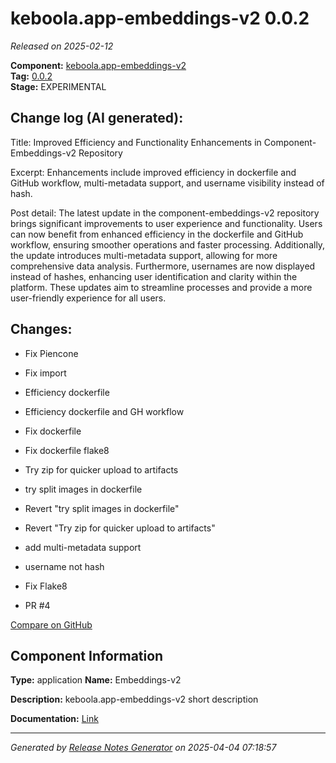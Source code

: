 #  keboola.app-embeddings-v2 0.0.2

_Released on 2025-02-12_

**Component:** [keboola.app-embeddings-v2](https://github.com/keboola/component-embeddings-v2)  
**Tag:** [0.0.2](https://github.com/keboola/component-embeddings-v2/releases/tag/0.0.2)  
**Stage:** EXPERIMENTAL


## Change log (AI generated):
Title: Improved Efficiency and Functionality Enhancements in Component-Embeddings-v2 Repository

Excerpt: Enhancements include improved efficiency in dockerfile and GitHub workflow, multi-metadata support, and username visibility instead of hash.

Post detail: The latest update in the component-embeddings-v2 repository brings significant improvements to user experience and functionality. Users can now benefit from enhanced efficiency in the dockerfile and GitHub workflow, ensuring smoother operations and faster processing. Additionally, the update introduces multi-metadata support, allowing for more comprehensive data analysis. Furthermore, usernames are now displayed instead of hashes, enhancing user identification and clarity within the platform. These updates aim to streamline processes and provide a more user-friendly experience for all users.



## Changes:



- Fix Piencone 




- Fix import 




- Efficiency dockerfile 




- Efficiency dockerfile and GH workflow 






- Fix dockerfile 




- Fix dockerfile flake8 




- Try zip for quicker upload to artifacts 




- try split images in dockerfile 




- Revert "try split images in dockerfile" 




- Revert "Try zip for quicker upload to artifacts" 




- add multi-metadata support 




- username not hash 




- Fix Flake8 






- PR #4 



[Compare on GitHub](https://github.com/keboola/component-embeddings-v2/compare/0.0.1...0.0.2)



## Component Information
**Type:** application
**Name:** Embeddings-v2

**Description:** keboola.app-embeddings-v2 short description


**Documentation:** [Link](https://github.com/keboola/component-embeddings-v2/blob/master/README.md)



---
_Generated by [Release Notes Generator](https://github.com/keboola/release-notes-generator)
on 2025-04-04 07:18:57_